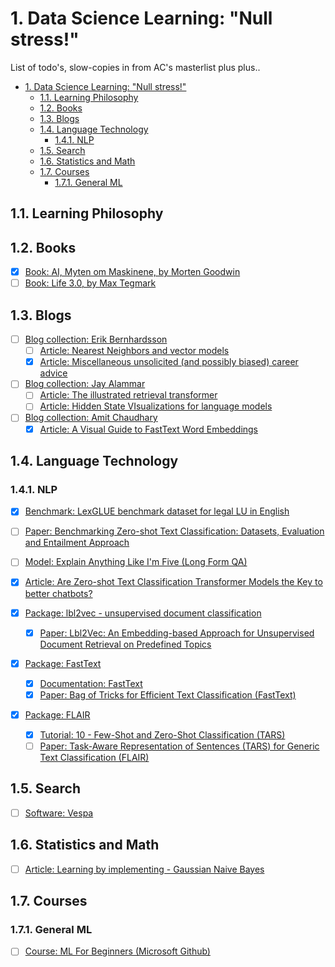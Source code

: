 # 1. Data Science Learning: "Null stress!"

List of todo's, slow-copies in from AC's masterlist plus plus..

- [1. Data Science Learning: "Null stress!"](#1-data-science-learning-null-stress)
  - [1.1. Learning Philosophy](#11-learning-philosophy)
  - [1.2. Books](#12-books)
  - [1.3. Blogs](#13-blogs)
  - [1.4. Language Technology](#14-language-technology)
    - [1.4.1. NLP](#141-nlp)
  - [1.5. Search](#15-search)
  - [1.6. Statistics and Math](#16-statistics-and-math)
  - [1.7. Courses](#17-courses)
    - [1.7.1. General ML](#171-general-ml)

## 1.1. Learning Philosophy

## 1.2. Books

- [x] [Book: AI, Myten om Maskinene, by Morten Goodwin](https://www.haugenbok.no/ai/goodwin-morten/9788282822015)
- [ ] [Book: Life 3.0, by Max Tegmark](https://en.wikipedia.org/wiki/Life_3.0)

## 1.3. Blogs

- [ ] [Blog collection: Erik Bernhardsson](https://erikbern.com)
  - [ ] [Article: Nearest Neighbors and vector models](https://erikbern.com/2015/10/01/nearest-neighbors-and-vector-models-part-2-how-to-search-in-high-dimensional-spaces.html)
  - [x] [Article: Miscellaneous unsolicited (and possibly biased) career advice](https://erikbern.com/2019/09/26/misc-unsolicited-career-advice.html)

- [ ] [Blog collection: Jay Alammar](http://jalammar.github.io/)
  - [ ] [Article: The illustrated retrieval transformer](http://jalammar.github.io/)
  - [ ] [Article: Hidden State VIsualizations for language models](http://jalammar.github.io/)

- [ ] [Blog collection: Amit Chaudhary](https://amitness.com/)
  - [x] [Article: A Visual Guide to FastText Word Embeddings](https://amitness.com/2020/06/fasttext-embeddings/)

## 1.4. Language Technology


### 1.4.1. NLP

- [x] [Benchmark: LexGLUE benchmark dataset for legal LU in English](https://github.com/coastalcph/lex-glue)
- [ ] [Paper: Benchmarking Zero-shot Text Classification: Datasets, Evaluation and Entailment Approach](https://arxiv.org/abs/1909.00161)
- [ ] [Model: Explain Anything Like I'm Five (Long Form QA)](https://yjernite.github.io/lfqa.html)
- [x] [Article: Are Zero-shot Text Classification Transformer Models the Key to better chatbots?](https://towardsdatascience.com/are-zero-shot-text-classification-transformer-models-the-key-to-better-chatbots-dd91dac3854a)

- [x] [Package: lbl2vec - unsupervised document classification](https://github.com/sebischair/Lbl2Vec)
  - [x] [Paper: Lbl2Vec: An Embedding-based Approach for Unsupervised Document Retrieval on Predefined Topics](https://wwwmatthes.in.tum.de/file/hd7cj6mvhsqe/Sebis-Public-Website/-/Lbl2Vec-An-Embedding-based-Approach-for-Unsupervised-Document-Retrieval-on-Predefined-Topics/Lbl2Vec.pdf)
- [x] [Package: FastText](https://fasttext.cc)
  - [x] [Documentation: FastText](https://fasttext.cc/docs/en/support.html)
  - [x] [Paper: Bag of Tricks for Efficient Text Classification (FastText)](https://arxiv.org/abs/1607.01759)

- [x] [Package: FLAIR](https://github.com/flairNLP/flair)
  - [x] [Tutorial: 10 - Few-Shot and Zero-Shot Classification (TARS)](https://github.com/flairNLP/flair/blob/master/resources/docs/TUTORIAL_10_TRAINING_ZERO_SHOT_MODEL.md)
  - [ ] [Paper: Task-Aware Representation of Sentences (TARS) for Generic Text Classification (FLAIR)](https://kishaloyhalder.github.io/pdfs/tars_coling2020.pdf)

## 1.5. Search

- [ ] [Software: Vespa](https://docs.vespa.ai/en/overview.html)

## 1.6. Statistics and Math

- [ ] [Article: Learning by implementing - Gaussian Naive Bayes](https://towardsdatascience.com/learning-by-implementing-gaussian-naive-bayes-3f0e3d2c01b2)

## 1.7. Courses

### 1.7.1. General ML

- [ ] [Course: ML For Beginners (Microsoft Github)](https://github.com/microsoft/ML-For-Beginners)
